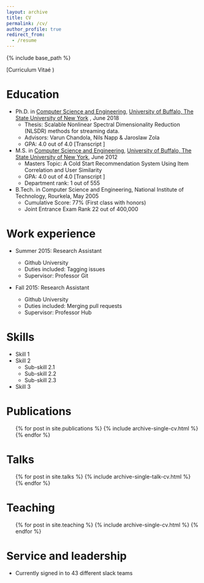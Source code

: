 ```yaml
---
layout: archive
title: CV
permalink: /cv/
author_profile: true
redirect_from:
  - /resume
---
```


{% include base_path %}

[Curriculum Vitaé [<i class="fa fa-file-pdf-o"></i>](http://schrilax.github.io/files/Suchismit_CV.pdf)) <i class="fa fa-file-pdf-o"></i>

Education
======
* Ph.D. in [Computer Science and Engineering](https://engineering.buffalo.edu/computer-science-engineering.html), [University of Buffalo, The State University of New York](http://www.buffalo.edu) , June 2018
  * Thesis: Scalable Nonlinear Spectral Dimensionality Reduction (NLSDR) methods for streaming data.
  * Advisors: Varun Chandola, Nils Napp & Jaroslaw Zola
  * GPA: 4.0 out of 4.0 [Transcript [<i class="fa fa-file-pdf-o"></i>](http://schrilax.github.io/files/ub-cse-unofficial-transcript.pdf)]
* M.S. in [Computer Science and Engineering](https://engineering.buffalo.edu/computer-science-engineering.html), [University of Buffalo, The State University of New York](http://www.buffalo.edu), June 2012
  * Masters Topic: A Cold Start Recommendation System Using Item Correlation and User Similarity
  * GPA: 4.0 out of 4.0 [Transcript [<i class="fa fa-file-pdf-o"></i>](http://schrilax.github.io/files/ub-cse-unofficial-transcript.pdf)]
  * Department rank: 1 out of 555
* B.Tech. in Computer Science and Engineering, National Institute of Technology, Rourkela, May 2005
  * Cumulative Score: 77% (First class with honors)
  * Joint Entrance Exam Rank 22 out of 400,000

Work experience
======
* Summer 2015: Research Assistant
  * Github University
  * Duties included: Tagging issues
  * Supervisor: Professor Git

* Fall 2015: Research Assistant
  * Github University
  * Duties included: Merging pull requests
  * Supervisor: Professor Hub
  
Skills
======
* Skill 1
* Skill 2
  * Sub-skill 2.1
  * Sub-skill 2.2
  * Sub-skill 2.3
* Skill 3

Publications
======
  <ul>{% for post in site.publications %}
    {% include archive-single-cv.html %}
  {% endfor %}</ul>
  
Talks
======
  <ul>{% for post in site.talks %}
    {% include archive-single-talk-cv.html %}
  {% endfor %}</ul>
  
Teaching
======
  <ul>{% for post in site.teaching %}
    {% include archive-single-cv.html %}
  {% endfor %}</ul>
  
Service and leadership
======
* Currently signed in to 43 different slack teams
